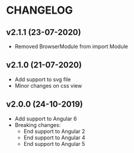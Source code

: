 # CHANGELOG

## v2.1.1 (23-07-2020)

- Removed BrowserModule from import Module

## v2.1.0 (21-07-2020)

- Add support to svg file
- Minor changes on css view

## v2.0.0 (24-10-2019)

- Add support to Angular 6
- Breaking changes:
  - End support to Angular 2
  - End support to Angular 4
  - End support to Angular 5
